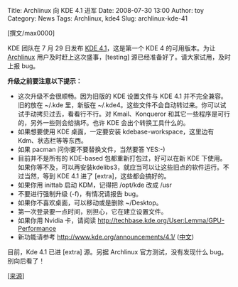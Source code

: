 Title: Archlinux 向 KDE 4.1 进军
Date: 2008-07-30 13:00
Author: toy
Category: News
Tags: Archlinux, kde4
Slug: archlinux-kde-41

[撰文/max0000]

KDE 团队在 7 月 29 日发布 [KDE
4.1](http://linuxtoy.org/archives/kde41_release.html)，这是第一个 KDE 4
的可用版本。为让 [Archlinux](http://linuxtoy.org/tag/archlinux)
用户及时赶上这次盛事，[testing] 源已经准备好了。请大家试用，及时上报
bug。

**升级之前要注意以下提示：**

-   这次升级不会很顺畅。因为旧版的 KDE 设置文件与 KDE 4.1
    并不完全兼容。旧的放在 ~/.kde 里，新版在
    ~/.kde4。这些文件不会自动转过来。你可以试试手动拷贝过去，看看行不行。对
    Kmail、Konqueror 和其它一些程序是可行的，另外一些则会给搞坏。也许
    KDE 会出个转换工具什么的。
-   如果想要使用 KDE 桌面，一定要安装 kdebase-workspace，这里边有
    Kdm、状态栏等等东西。
-   如果 pacman 问你要不要替换文件，当然要答 YES:-)
-   目前并不是所有的 KDE-based 包都重新打包过，好可以在新 KDE
    下使用。如果你等不及，可以再安装kdelibs3，就应当可以让这些旧点的软件运行。不过当然，等到
    KDE 4.1 进了 [extra]，这些都会搞好的。
-   如果你用 inittab 启动 KDM，记得把 /opt/kde 改成 /usr
-   不要进行强制升级 (-f)，有情况请报告 bug。
-   如果你不喜欢桌面，可以移动或是删除 ~/Desktop。
-   第一次登录要一点时间，别担心，它在建立设置文件。
-   如果你用 Nvidia 卡，请阅读
    <http://techbase.kde.org/User:Lemma/GPU-Performance>
-   新功能请参考 <http://www.kde.org/announcements/4.1/>
    ([中文](http://linuxtoy.org/archives/kde41_release.html))

目前，Kde 4.1 已进 [extra] 源。另据 Archlinux 官方测试，没有发现什么
bug。别向后看了！

[[来源](http://www.archlinux.org/news/402/)]
